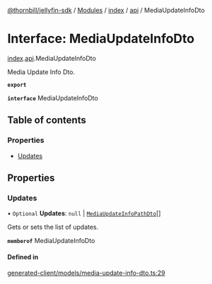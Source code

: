 [@thornbill/jellyfin-sdk](../README.md) / [Modules](../modules.md) / [index](../modules/index.md) / [api](../modules/index.api.md) / MediaUpdateInfoDto

# Interface: MediaUpdateInfoDto

[index](../modules/index.md).[api](../modules/index.api.md).MediaUpdateInfoDto

Media Update Info Dto.

**`export`**

**`interface`** MediaUpdateInfoDto

## Table of contents

### Properties

- [Updates](index.api.MediaUpdateInfoDto.md#updates)

## Properties

### Updates

• `Optional` **Updates**: ``null`` \| [`MediaUpdateInfoPathDto`](index.api.MediaUpdateInfoPathDto.md)[]

Gets or sets the list of updates.

**`memberof`** MediaUpdateInfoDto

#### Defined in

[generated-client/models/media-update-info-dto.ts:29](https://github.com/thornbill/jellyfin-sdk-typescript/blob/eb13db7/src/generated-client/models/media-update-info-dto.ts#L29)
